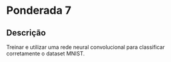# Ponderada 7

## Descrição 
Treinar e utilizar uma rede neural convolucional para classificar corretamente o dataset MNIST.
